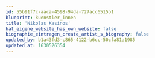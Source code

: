 ```yaml
---
id: 55b91f7c-aaca-4598-94da-727acc6515b1
blueprint: kuenstler_innen
title: 'Nikolas Kasinos'
hat_eigene_website_has_own_website: false
biographie_eintragen_create_artist_s_biography: false
updated_by: b1a43fd3-c865-4122-b6cc-50cfa81a1985
updated_at: 1630526354
---
```

